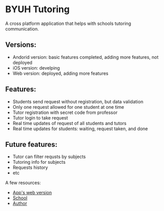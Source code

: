 # BYUH Tutoring

A cross platform application that helps with schools tutoring communication.

## Versions: 

- Andorid version: basic features completed, adding more features, not deployed
- iOS version: develping 
- Web version: deployed, adding more features  

## Features:

- Students send request without registration, but data validation 
- Only one request allowed for one student at one time 
- Tutor registration with secret code from professor 
- Tutor login to take request 
- Real time updates of request of all students and tutors 
- Real time updates for students: waiting, request taken, and done

## Future features: 

- Tutor can filter requsts by subjects 
- Tutoring info for subjects 
- Requests history 
- etc

A few resources:

- [App's web version](https://byuhtutoring.litianzhang.com/#MyHomePage)
- [School](https://www.byuh.edu/)
- [Author](https://litianzhang.com/)

